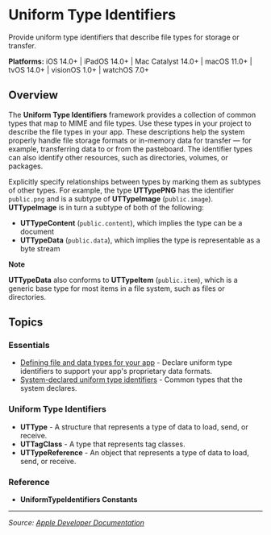 # Uniform Type Identifiers

Provide uniform type identifiers that describe file types for storage or transfer.

**Platforms:** iOS 14.0+ | iPadOS 14.0+ | Mac Catalyst 14.0+ | macOS 11.0+ | tvOS 14.0+ | visionOS 1.0+ | watchOS 7.0+

## Overview

The **Uniform Type Identifiers** framework provides a collection of common types that map to MIME and file types. Use these types in your project to describe the file types in your app. These descriptions help the system properly handle file storage formats or in-memory data for transfer — for example, transferring data to or from the pasteboard. The identifier types can also identify other resources, such as directories, volumes, or packages.

Explicitly specify relationships between types by marking them as subtypes of other types. For example, the type **UTTypePNG** has the identifier `public.png` and is a subtype of **UTTypeImage** (`public.image`). **UTTypeImage** is in turn a subtype of both of the following:

- **UTTypeContent** (`public.content`), which implies the type can be a document
- **UTTypeData** (`public.data`), which implies the type is representable as a byte stream

**Note**

**UTTypeData** also conforms to **UTTypeItem** (`public.item`), which is a generic base type for most items in a file system, such as files or directories.

## Topics

### Essentials
- [Defining file and data types for your app](https://developer.apple.com/documentation/uniformtypeidentifiers/defining_file_and_data_types_for_your_app) - Declare uniform type identifiers to support your app's proprietary data formats.
- [System-declared uniform type identifiers](https://developer.apple.com/documentation/uniformtypeidentifiers/system-declared_uniform_type_identifiers) - Common types that the system declares.

### Uniform Type Identifiers
- **UTType** - A structure that represents a type of data to load, send, or receive.
- **UTTagClass** - A type that represents tag classes.
- **UTTypeReference** - An object that represents a type of data to load, send, or receive.

### Reference
- **UniformTypeIdentifiers Constants**

---

*Source: [Apple Developer Documentation](https://developer.apple.com/documentation/UniformTypeIdentifiers)*